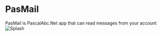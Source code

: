 # PasMail
PasMail is PascalAbc.Net app that can read messages from your account
![Splash](https://user-images.githubusercontent.com/76732207/139557911-d6e11bcf-0daa-4ec7-bd03-b4b52fe645cc.png)
